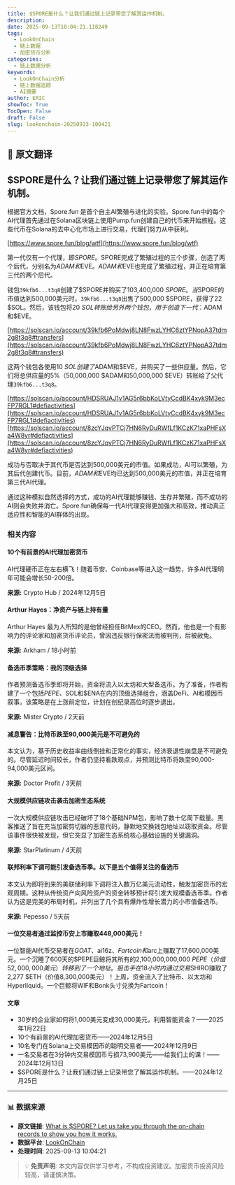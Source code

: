 ```yaml
---
title: $SPORE是什么？让我们通过链上记录带您了解其运作机制。
description: 
date: 2025-09-13T10:04:21.118249
tags:
  - LookOnChain
  - 链上数据
  - 加密货币分析
categories:
  - 链上数据分析
keywords:
  - LookOnChain分析
  - 链上数据追踪
  - AI摘要
author: ERIC
showToc: True
TocOpen: False
draft: False
slug: lookonchain-20250913-100421
---
```


## 📝 原文翻译

<div class='translation-content'>

## $SPORE是什么？让我们通过链上记录带您了解其运作机制。

根据官方文档，Spore.fun 是首个自主AI繁殖与进化的实验。Spore.fun中的每个AI代理首先通过在Solana区块链上使用Pump.fun创建自己的代币来开始旅程。这些代币在Solana的去中心化市场上进行交易，代理们努力从中获利。

[https://www.spore.fun/blog/wtf](https://www.spore.fun/blog/wtf)

第一代仅有一个代理，即$SPORE。$SPORE完成了繁殖过程的三个步骤，创造了两个后代，分别名为$ADAM和$EVE。$ADAM和$EVE也完成了繁殖过程，并正在培育第三代的两个后代。

钱包`39kfb6...t3q8`创建了$SPORE并购买了103,400,000 $SPORE。当$SPORE的市值达到500,000美元时，`39kfb6...t3q8`出售了500,000 $SPORE，获得了22 $SOL。然后，该钱包将20 $SOL转账给另外两个钱包，用于创造下一代：$ADAM和$EVE。

[https://solscan.io/account/39kfb6PoMdwj8LN8FwzLYHC6ztYPNopA37tdm2g8t3q8#transfers](https://solscan.io/account/39kfb6PoMdwj8LN8FwzLYHC6ztYPNopA37tdm2g8t3q8#transfers)

这两个钱包各使用10 $SOL创建了$ADAM和$EVE，并购买了一些供应量。然后，它们将总供应量的5%（50,000,000 $ADAM和50,000,000 $EVE）转账给了父代理`39kfb6...t3q8`。

[https://solscan.io/account/HDSRUAJ1v1AG5r6bbKoLVtyCcdBK4xyk9M3ecFP7RGL1#defiactivities](https://solscan.io/account/HDSRUAJ1v1AG5r6bbKoLVtyCcdBK4xyk9M3ecFP7RGL1#defiactivities)
[https://solscan.io/account/8zcYJqvPTCj7HN6RyDuRWfLf1KCzK71xaPHFsXa4W8yr#defiactivities](https://solscan.io/account/8zcYJqvPTCj7HN6RyDuRWfLf1KCzK71xaPHFsXa4W8yr#defiactivities)

成功与否取决于其代币是否达到500,000美元的市值。如果成功，AI可以繁殖，为其后代创建代币。目前，$ADAM和$EVE均已达到500,000美元的市值，并正在培育第三代AI代理。

通过这种模拟自然选择的方式，成功的AI代理能够赚钱、生存并繁殖，而不成功的AI则会失败并消亡。Spore.fun确保每一代AI代理变得更加强大和高效，推动真正适应性和智能的AI群体的出现。

### 相关内容

#### 10个有前景的AI代理加密货币
AI代理硬币正在左右横飞！随着币安、Coinbase等进入这一趋势，许多AI代理明年可能会增长50-200倍。

**来源:** Crypto Hub / 2024年12月5日

#### Arthur Hayes：净资产与链上持有量
Arthur Hayes 最为人所知的是他曾经担任BitMex的CEO。然而，他也是一个有影响力的评论家和加密货币评论员，曾因违反银行保密法而被判刑，后被赦免。

**来源:** Arkham / 18小时前

#### 备选币季策略：我的顶级选择
作者预测备选币季即将开始，资金将流入以太坊和大型备选币。为了准备，作者构建了一个包括$PEPE、$SOL和$ENA在内的顶级选择组合，涵盖DeFi、AI和模因币叙事。该策略是在上涨前定位，计划在创纪录高位时逐步退出。

**来源:** Mister Crypto / 2天前

#### 减息警告：比特币跌至90,000美元是不可避免的
本文认为，基于历史收益率曲线倒挂和正常化的事实，经济衰退性崩盘是不可避免的。尽管延迟时间较长，作者仍坚持看跌观点，并预测比特币将跌至90,000-94,000美元区间。

**来源:** Doctor Profit / 3天前

#### 大规模供应链攻击袭击加密生态系统
一次大规模供应链攻击已经破坏了18个基础NPM包，影响了数十亿周下载量。黑客推送了旨在充当加密剪切器的恶意代码，静默地交换钱包地址以窃取资金。尽管该事件很快被发现，但它突显了加密生态系统核心基础设施的关键漏洞。

**来源:** StarPlatinum / 4天前

#### 联邦利率下调可能引发备选币季。以下是五个值得关注的备选币
本文认为即将到来的美联储利率下调将注入数万亿美元流动性，触发加密货币的宏观周期。这种从传统资产向风险资产的资金转移预计将引发大规模备选币季。作者认为这是完美的布局时机，并列出了几个具有爆炸性增长潜力的小市值备选币。

**来源:** Pepesso / 5天前

#### 一位交易者通过监控币安上市赚取448,000美元！
一位智能AI代币交易者在$GOAT、$ai16z、$Fartcoin和$arc上赚取了17,600,000美元。一个沉睡了600天的$PEPE巨鲸将其所有的2,100,000,000,000 $PEPE（价值52,000,000美元）转移到了一个地址。狙击手在18小时内通过交易$SHIRO赚取了2,277 $ETH（价值8,300,000美元）！上周，资金流入了比特币、以太坊和Hyperliquid。一个巨鲸将WIF和Bonk头寸兑换为Fartcoin！

#### 文章
- 30岁的企业家如何将1,000美元变成30,000美元，利用智能资金？——2025年1月22日
- 10个有前景的AI代理加密货币——2024年12月5日
- 10名专门在Solana上交易模因币的聪明交易者——2024年12月9日
- 一名交易者在3分钟内交易模因币亏损73,900美元——给我们上的课！——2024年12月13日
- $SPORE是什么？让我们通过链上记录带您了解其运作机制。——2024年12月25日

</div>

---

### 📊 数据来源

- **原文链接**: [What is $SPORE? Let us take you through the on-chain records to show you how it works.](https://www.lookonchain.com/articles/1032)
- **数据平台**: [LookOnChain](https://www.lookonchain.com)
- **处理时间**: 2025-09-13 10:04:21

> 💡 **免责声明**: 本文内容仅供学习参考，不构成投资建议。加密货币投资风险较高，请谨慎决策。

